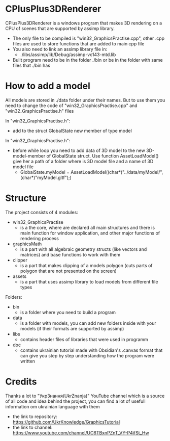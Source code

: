 # CPlusPlus3DRenderer

CPlusPlus3DRenderer is a windows program that makes 3D rendering on a CPU of scenes that are supported by assimp library. 

- The only file to be compiled is "win32_GraphicsPractise.cpp", other .cpp files are used to store functions that are added to main cpp file
- You also need to link an assimp library file in:
	- ./libs/assimp/lib/Debug/assimp-vc143-mtd.lib
- Built program need to be in the folder ./bin or be in the folder with same files that ./bin has

# How to add a model

All models are stored in ./data folder under their names. But to use them you need to change the code of "win32_GraphicsPractise.cpp" and "win32_GraphicsPractise.h" files

In "win32_GraphicsPractise.h":
- add to the struct GlobalState new member of type model

In "win32_GraphicsPractise.h":
- before while loop you need to add data of 3D model to the new 3D-model-member of GlobalState struct. Use function AssetLoadModel() give her a path of a folder where is 3D model file and a name of 3D model file
	- GlobalState.myModel = AssetLoadModel((char*)"../data/myModel/", (char*)"myModel.gltf");)

# Structure

The project consists of 4 modules:
- win32_GraphicsPractise
	- is a the core, where are declared all main structures and there is main function for window application, and other major functions of rendering process
- graphicsMath
	- is a part with all algebraic geometry structs (like vectors and matrices) and base functions to work with them
- clipper
	- is a part that makes clipping of a models polygon (cuts parts of polygon that are not presented on the screen)
- assets
	- is a part that uses assimp library to load models from different file types

Folders:
- bin
	- is a folder where you need to build a program
- data
	- is a folder with models, you can add new folders inside with your models (if their formats are supported by assimp)
- libs
	- contains header files of libraries that were used in programm
- doc
	- contains ukrainian tutorial made with Obsidian's .canvas format that can give you step by step understanding how the program were written 
# Credits

Thanks a lot to "УкрЗнання(UkrZnanja)" YouTube channel which is a source of all code and idea behind the project, you can find a lot of usefull information om ukrainian language with them
- the link to repository: https://github.com/UkrKnowledge/GraphicsTutorial
- the link to channel: https://www.youtube.com/channel/UC6TBxnPZnT_VY-P4ifSt_Hw 